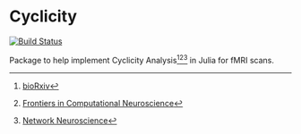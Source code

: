 # Cyclicity

[![Build Status](https://github.com/iabraham/Cyclicity.jl/actions/workflows/CI.yml/badge.svg?branch=main)](https://github.com/iabraham/Cyclicity.jl/actions/workflows/CI.yml?query=branch%3Amain)

Package to help implement Cyclicity Analysis[^1][^2][^3] in Julia for fMRI scans.  

[^1]: [bioRxiv](https://doi.org/10.1101/2021.05.16.444387)
[^2]: [Frontiers in Computational
Neuroscience](https://www.frontiersin.org/articles/10.3389/fncom.2019.00094/full)
[^3]: [Network Neuroscience](https://doi.org/10.1162/netn_a_00053)
